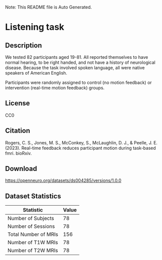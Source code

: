 Note: This README file is Auto Generated.

# Listening task

## Description

We tested 82 participants aged 19-81. All reported themselves to have normal hearing, to be right handed, and not have a history of neurological disease. Because the task involved spoken language, all were native speakers of American English.

Participants were randomly assigned to control (no motion feedback) or intervention (real-time motion feedback) groups.


## License

CC0

## Citation

Rogers, C. S., Jones, M. S., McConkey, S., McLaughlin, D. J., & Peelle, J. E. (2023). Real-time feedback reduces participant motion during task-based fmri. bioRxiv.

## Download

https://openneuro.org/datasets/ds004285/versions/1.0.0

## Dataset Statistics

| Statistic | Value |
| --- | --- |
| Number of Subjects | 78 |
| Number of Sessions | 78 |
| Total Number of MRIs | 156 |
| Number of T1W MRIs | 78 |
| Number of T2W MRIs | 78 |

